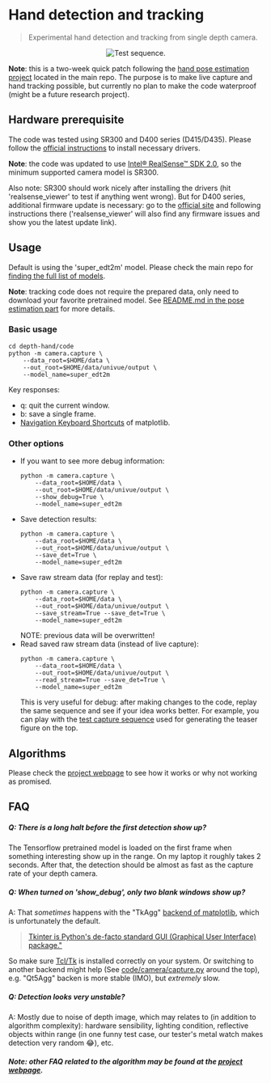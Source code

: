 # Hand detection and tracking

> Experimental hand detection and tracking from single depth camera.

<span style="display:block;text-align:center">![Test sequence.](/eval/test_seq.gif)</span>

**Note**: this is a two-week quick patch following the [hand pose estimation project](https://github.com/xkunwu/depth-hand) located in the main repo.
The purpose is to make live capture and hand tracking possible, but currently no plan to make the code waterproof (might be a future research project).

## Hardware prerequisite
The code was tested using SR300 and D400 series (D415/D435).
Please follow the [official instructions](https://github.com/IntelRealSense/librealsense/blob/master/doc/distribution_linux.md) to install necessary drivers.

**Note**: the code was updated to use [Intel® RealSense™ SDK 2.0](https://github.com/IntelRealSense/librealsense), so the minimum supported camera model is SR300.

Also note: SR300 should work nicely after installing the drivers (hit 'realsense_viewer' to test if anything went wrong). But for D400 series, additional firmware update is necessary: go to the [official site](https://downloadcenter.intel.com/download/28377/Latest-Firmware-for-Intel-RealSense-D400-Product-Family?v=t) and following instructions there ('realsense_viewer' will also find any firmware issues and show you the latest update link).

## Usage
Default is using the 'super_edt2m' model.
Please check the main repo for [finding the full list of models](/README.md#print-model-list).

**Note**: tracking code does not require the prepared data, only need to download your favorite pretrained model. See [README.md in the pose estimation part](/README.md#pretrained-models) for more details.

### Basic usage
```
cd depth-hand/code
python -m camera.capture \
    --data_root=$HOME/data \
    --out_root=$HOME/data/univue/output \
    --model_name=super_edt2m
```
Key responses:
-   q: quit the current window.
-   b: save a single frame.
-   [Navigation Keyboard Shortcuts](https://matplotlib.org/users/navigation_toolbar.html#navigation-keyboard-shortcuts) of matplotlib.

### Other options
-   If you want to see more debug information:
    ```
    python -m camera.capture \
        --data_root=$HOME/data \
        --out_root=$HOME/data/univue/output \
        --show_debug=True \
        --model_name=super_edt2m
    ```
-   Save detection results:
    ```
    python -m camera.capture \
        --data_root=$HOME/data \
        --out_root=$HOME/data/univue/output \
        --save_det=True \
        --model_name=super_edt2m
    ```
-   Save raw stream data (for replay and test):
    ```
    python -m camera.capture \
        --data_root=$HOME/data \
        --out_root=$HOME/data/univue/output \
        --save_stream=True --save_det=True \
        --model_name=super_edt2m
    ```
    NOTE: previous data will be overwritten!
-   Read saved raw stream data (instead of live capture):
    ```
    python -m camera.capture \
        --data_root=$HOME/data \
        --out_root=$HOME/data/univue/output \
        --read_stream=True --save_det=True \
        --model_name=super_edt2m
    ```
    This is very useful for debug: after making changes to the code, replay the same sequence and see if your idea works better.
    For example, you can play with the [test capture sequence](https://pan.baidu.com/s/1dm8gTcEOO0GjW6U9SEH1gw) used for generating the teaser figure on the top.

## Algorithms
Please check the [project webpage](https://xkunwu.github.io/projects/depth-hand/depth-hand) to see how it works or why not working as promised.

## FAQ
##### Q: There is a long halt before the first detection show up?
The Tensorflow pretrained model is loaded on the first frame when something interesting show up in the range.
On my laptop it roughly takes 2 seconds.
After that, the detection should be almost as fast as the capture rate of your depth camera.

##### Q: When turned on 'show_debug', only two blank windows show up?
A: That *sometimes* happens with the "TkAgg" [backend of matplotlib](https://matplotlib.org/faq/usage_faq.html#what-is-a-backend), which is unfortunately the default.
> [Tkinter is Python's de-facto standard GUI (Graphical User Interface) package."](https://wiki.python.org/moin/TkInter)

So make sure [Tcl/Tk](http://www.tcl.tk/) is installed correctly on your system.
Or switching to another backend might help (See [code/camera/capture.py](/code/camera/capture.py) around the top), e.g. "Qt5Agg" backen is more stable (IMO), but *extremely* slow.

##### Q: Detection looks very unstable?
A: Mostly due to noise of depth image, which may relates to (in addition to algorithm complexity): hardware sensibility, lighting condition, reflective objects within range (in one funny test case, our tester's metal watch makes detection very random :joy:), etc.

##### Note: other FAQ related to the algorithm may be found at the [project webpage](https://xkunwu.github.io/projects/depth-hand/depth-hand).
